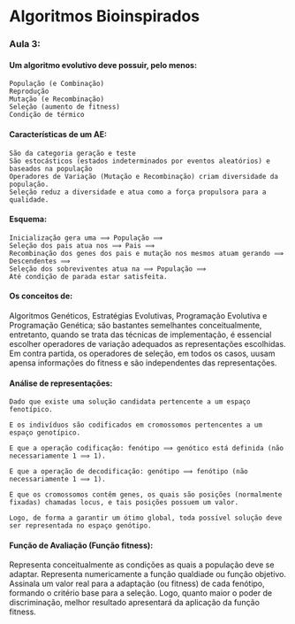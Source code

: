 # Algoritmos Bioinspirados

### Aula 3:
#### Um algoritmo evolutivo deve possuir, pelo menos:
    População (e Combinação)
    Reprodução
    Mutação (e Recombinação)
    Seleção (aumento de fitness)
    Condição de térmico
    
#### Características de um AE:
    São da categoria geração e teste
    São estocásticos (estados indeterminados por eventos aleatórios) e baseados na população
    Operadores de Variação (Mutação e Recombinação) criam diversidade da população.
    Seleção reduz a diversidade e atua como a força propulsora para a qualidade.

#### Esquema:
    Inicialização gera uma ⟹ População ⟹
    Seleção dos pais atua nos ⟹ Pais ⟹
    Recombinação dos genes dos pais e mutação nos mesmos atuam gerando ⟹ 
    Descendentes ⟹ 
    Seleção dos sobreviventes atua na ⟹ População ⟹ 
    Até condição de parada estar satisfeita.
    
#### Os conceitos de: 
Algoritmos Genéticos, Estratégias Evolutivas, Programação Evolutiva e Programação Genética; são bastantes semelhantes conceitualmente, entretanto, quando se trata das técnicas de implementação, é essencial escolher operadores de variação adequados as representações escolhidas. Em contra partida, os operadores de seleção, em todos os casos, uusam apensa informações do fitness e são independentes das representações.

#### Análise de representações:
    
    Dado que existe uma solução candidata pertencente a um espaço fenotípico.
    
    E os indivíduos são codificados em cromossomos pertencentes a um espaço genotípico.
    
    E que a operação codificação: fenótipo ⟹ genótico está definida (não necessariamente 1 ⟹ 1).
    
    E que a operação de decodificação: genótipo ⟹ fenótipo (não necessariamente 1 ⟹ 1).
    
    E que os cromossomos contêm genes, os quais são posições (normalmente fixadas) chamadas locus, e tais posições possuem um valor.
    
    Logo, de forma a garantir um ótimo global, toda possível solução deve ser representada no espaço genótipo.
    
#### Função de Avaliação (Função fitness):
Representa conceitualmente as condições as quais a população deve se adaptar. Representa numericamente a função qualdiade ou função objetivo. Assinala um valor real para a adaptação (ou fitness) de cada fenótipo, formando o critério base para a seleção. Logo, quanto maior o poder de discriminação, melhor resultado apresentará da aplicação da função fitness.
